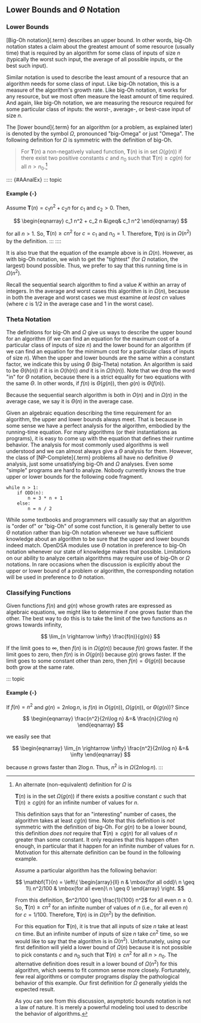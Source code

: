 
## Lower Bounds and $\Theta$ Notation

### Lower Bounds

[Big-Oh notation]{.term} describes an upper
bound. In other words, big-Oh notation states a claim about the greatest
amount of some resource (usually time) that is required by an algorithm
for some class of inputs of size $n$ (typically the worst such input,
the average of all possible inputs, or the best such input).

Similar notation is used to describe the least amount of a resource that
an algorithm needs for some class of input. Like big-Oh notation, this
is a measure of the algorithm's growth rate. Like big-Oh notation, it
works for any resource, but we most often measure the least amount of
time required. And again, like big-Oh notation, we are measuring the
resource required for some particular class of inputs: the worst-,
average-, or best-case input of size $n$.

The [lower bound]{.term} for an algorithm (or a
problem, as explained later) is denoted by the symbol $\Omega$,
pronounced "big-Omega" or just "Omega". The following definition for
$\Omega$ is symmetric with the definition of big-Oh.

> For $\mathbf{T}(n)$ a non-negatively valued function, $\mathbf{T}(n)$
> is in set $\Omega(g(n))$ if there exist two positive constants $c$ and
> $n_0$ such that $\mathbf{T}(n) \geq c g(n)$ for all $n > n_0$.[^C07a]


[^C07a]: An alternate (non-equivalent) definition for $\Omega$ is

    $\mathbf{T}(n)$ is in the set $\Omega(g(n))$ if there exists a
    positive constant $c$ such that $\mathbf{T}(n) \geq c g(n)$ for an
    infinite number of values for $n$.

    This definition says that for an "interesting" number of cases,
    the algorithm takes at least $c g(n)$ time. Note that this
    definition is *not* symmetric with the definition of big-Oh. For
    $g(n)$ to be a lower bound, this definition *does not* require that
    $\mathbf{T}(n) \geq c g(n)$ for all values of $n$ greater than some
    constant. It only requires that this happen often enough, in
    particular that it happen for an infinite number of values for $n$.
    Motivation for this alternate definition can be found in the
    following example.

    Assume a particular algorithm has the following behavior:

    $$
    \mathbf{T}(n) = \left\{ \begin{array}{ll}
    n  & \mbox{for all odd}\ n \geq 1\\
    n^2/100 & \mbox{for all even}\ n \geq 0
    \end{array}
    \right.
    $$

    From this definition, $n^2/100 \geq \frac{1}{100} n^2$ for all even
    $n \geq 0$. So, $\mathbf{T}(n) \geq c n^2$ for an infinite number of
    values of $n$ (i.e., for all even $n$) for $c = 1/100$. Therefore,
    $\mathbf{T}(n)$ is in $\Omega(n^2)$ by the definition.

    For this equation for $\mathbf{T}(n)$, it is true that all inputs of
    size $n$ take at least $cn$ time. But an infinite number of inputs
    of size $n$ take $cn^2$ time, so we would like to say that the
    algorithm is in $\Omega(n^2)$. Unfortunately, using our first
    definition will yield a lower bound of $\Omega(n)$ because it is not
    possible to pick constants $c$ and $n_0$ such that
    $\mathbf{T}(n) \geq c n^2$ for all $n>n_0$. The alternative
    definition does result in a lower bound of $\Omega(n^2)$ for this
    algorithm, which seems to fit common sense more closely.
    Fortunately, few real algorithms or computer programs display the
    pathological behavior of this example. Our first definition for
    $\Omega$ generally yields the expected result.

    As you can see from this discussion, asymptotic bounds notation is
    not a law of nature. It is merely a powerful modeling tool used to
    describe the behavior of algorithms.

:::: {#AAnalEx}
::: topic
#### Example {-}

Assume $\mathbf{T}(n) = c_1 n^2 + c_2 n$ for $c_1$ and $c_2 > 0$. Then,

$$
\begin{eqnarray}
c_1 n^2 + c_2 n &\geq& c_1 n^2
\end{eqnarray}
$$

for all $n > 1$. So, $\mathbf{T}(n) \geq c n^2$ for $c = c_1$ and
$n_0 = 1$. Therefore, $\mathbf{T}(n)$ is in $\Omega(n^2)$ by the
definition.
:::
::::

It is also true that the equation of the example above is in
$\Omega(n)$. However, as with big-Oh notation, we wish to get the
"tightest" (for $\Omega$ notation, the largest) bound possible. Thus,
we prefer to say that this running time is in $\Omega(n^2)$.

Recall the sequential search algorithm to find a value $K$ within an
array of integers. In the average and worst cases this algorithm is in
$\Omega(n)$, because in both the average and worst cases we must examine
*at least* $cn$ values (where $c$ is 1/2 in the average case and 1 in
the worst case).

### Theta Notation

The definitions for big-Oh and $\Omega$ give us ways to describe the
upper bound for an algorithm (if we can find an equation for the maximum
cost of a particular class of inputs of size $n$) and the lower bound
for an algorithm (if we can find an equation for the minimum cost for a
particular class of inputs of size $n$). When the upper and lower bounds
are the same within a constant factor, we indicate this by using
$\Theta$ (big-Theta) notation. An algorithm is said to be $\Theta(h(n))$
if it is in $O(h(n))$ *and* it is in $\Omega(h(n))$. Note that we drop
the word "in" for $\Theta$ notation, because there is a strict
equality for two equations with the same $\Theta$. In other words, if
$f(n)$ is $\Theta(g(n))$, then $g(n)$ is $\Theta(f(n))$.

Because the sequential search algorithm is both in $O(n)$ and in
$\Omega(n)$ in the average case, we say it is $\Theta(n)$ in the average
case.

Given an algebraic equation describing the time requirement for an
algorithm, the upper and lower bounds always meet. That is because in
some sense we have a perfect analysis for the algorithm, embodied by the
running-time equation. For many algorithms (or their instantiations as
programs), it is easy to come up with the equation that defines their
runtime behavior. The analysis for most commonly used algorithms is well
understood and we can almost always give a $\Theta$ analysis for them.
However, the class of
[NP-Complete]{.term}
problems all have no definitive $\Theta$ analysis, just some
unsatisfying big-Oh and $\Omega$ analyses. Even some "simple" programs
are hard to analyze. Nobody currently knows the true upper or lower
bounds for the following code fragment.

    while n > 1:
        if ODD(n):
            n = 3 * n + 1
        else:
            n = n / 2

While some textbooks and programmers will casually say that an algorithm
is "order of" or "big-Oh" of some cost function, it is generally
better to use $\Theta$ notation rather than big-Oh notation whenever we
have sufficient knowledge about an algorithm to be sure that the upper
and lower bounds indeed match. OpenDSA modules use $\Theta$ notation in
preference to big-Oh notation whenever our state of knowledge makes that
possible. Limitations on our ability to analyze certain algorithms may
require use of big-Oh or $\Omega$ notations. In rare occasions when the
discussion is explicitly about the upper or lower bound of a problem or
algorithm, the corresponding notation will be used in preference to
$\Theta$ notation.

### Classifying Functions

Given functions $f(n)$ and $g(n)$ whose growth rates are expressed as
algebraic equations, we might like to determine if one grows faster than
the other. The best way to do this is to take the limit of the two
functions as $n$ grows towards infinity,

$$
\lim_{n \rightarrow \infty} \frac{f(n)}{g(n)}
$$

If the limit goes to $\infty$, then $f(n)$ is in $\Omega(g(n))$ because
$f(n)$ grows faster. If the limit goes to zero, then $f(n)$ is in
$O(g(n))$ because $g(n)$ grows faster. If the limit goes to some
constant other than zero, then $f(n) = \Theta(g(n))$ because both grow
at the same rate.

::: topic
#### Example {-}

If $f(n) = n^2$ and $g(n) = 2n\log n$, is $f(n)$ in $O(g(n))$,
$\Omega(g(n))$, or $\Theta(g(n))$? Since

$$
\begin{eqnarray}
\frac{n^2}{2n\log n} &=& \frac{n}{2\log n}
\end{eqnarray}
$$

we easily see that

$$
\begin{eqnarray}
\lim_{n \rightarrow \infty} \frac{n^2}{2n\log n} &=& \infty
\end{eqnarray}
$$

because $n$ grows faster than $2\log n$. Thus, $n^2$ is in
$\Omega(2n\log n)$.
:::

<inlineav id="LowerBoundCON" src="AlgAnal/LowerBoundCON.js" name="Lower Bounds visualization" links="AlgAnal/LowerBoundCON.css"/>

